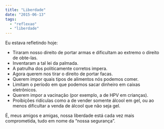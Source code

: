 ```yaml
---
title: "Liberdade"
date: "2015-06-13"
tags: 
  - "reflexao"
  - "liberdade"
---
```


Eu estava refletindo hoje:

- Tiraram nosso direito de portar armas e dificultam ao extremo o direito de obte-las.
- Inventaram a tal lei da palmada.
- A patrulha dos politicamente corretos impera.
- Agora querem nos tirar o direito de portar facas.
- Querem impor quais tipos de alimentos nós podemos comer.
- Limitam o período em que podemos sacar dinheiro em caixas eletrônicos.
- Querem impor a vacinação (por exemplo, a de HPV em crianças).
- Proibições ridículas como a de vender somente álcool em gel, ou ao menos dificultar a venda de álcool que não seja
  gel.

É, meus amigos e amigas, nossa liberdade está cada vez mais comprometida, tudo em nome da “nossa segurança”.
